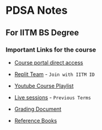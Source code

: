 # PDSA Notes
## For IITM BS Degree

### Important Links for the course

- [Course portal direct access](https://seek.onlinedegree.iitm.ac.in/courses/ns_24t1_cs2002?ann=4640551194329088&id=2&type=lesson&tab=courses)
- [Replit Team](https://replit.com/teams/join/pmvucqygxuoqctvjbbjchhjxpcxsklby-pdsa-2024-jan-term-live-codi&sa=D&source=calendar&ust=1706084216351910&usg=AOvVaw1JxmJOhzhdDjY79X9bsosU) - `Join with IITM ID`
- [Youtube Course Playlist](https://www.youtube.com/playlist?list=PLZ2ps__7DhBaDccbZRgiU1sHX2gZrQ-XT)
- [Live sessions](https://youtube.com/@pdsa19?si=faplXMOwoE1HZQBB) - `Previous Terms`
- [Grading Document](https://docs.google.com/document/u/4/d/e/2PACX-1vS1E5wtvnzC3dimgggIynsS0f2nmkMO18kFyOPSjmGjY4WARLAQjvBQDpOPekgyA0rLA_Ot-_g773cW/pub)

- [Reference Books](https://drive.google.com/drive/folders/16bHPJRlBXNGTl6_YAnFK1q0O4umAHkGI?usp=sharing)
